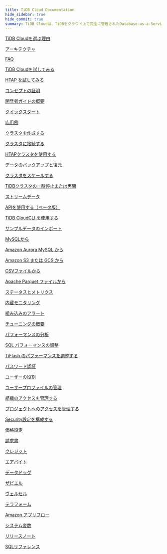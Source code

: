 ```yaml
---
title: TiDB Cloud Documentation
hide_sidebar: true
hide_commit: true
summary: TiDB Cloudは、TiDBをクラウド上で完全に管理されたDatabase-as-a-Service（DBaaS）として提供しています。TiDB Cloudを使用するためのガイド、サンプル、および参照を見つけることができます。TiDB Cloudを選ぶ理由、アーキテクチャ、FAQなどの情報が含まれています。また、TiDB Cloudを試してみる、開発、運用、移行、モニタリング、チューニング、セキュリティ、料金設定、統合、リファレンスなどの学習パスも提供されています。
---
```


<LearningPathContainer platform="tidb-cloud" title="TiDB Cloud" subTitle="TiDB Cloud is a fully-managed Database-as-a-Service (DBaaS) that brings everything great about TiDB to your cloud. Find the guide, samples, and references you need to use TiDB Cloud.">

<LearningPath label="Learn" icon="cloud1">

[TiDB Cloudを選ぶ理由](https://docs.pingcap.com/tidbcloud/tidb-cloud-intro)

[アーキテクチャ](https://docs.pingcap.com/tidbcloud/tidb-cloud-intro#architecture)

[FAQ](https://docs.pingcap.com/tidbcloud/tidb-cloud-faq)

</LearningPath>

<LearningPath label="Try" icon="cloud5">

[TiDB Cloudを試してみる](https://docs.pingcap.com/tidbcloud/tidb-cloud-quickstart)

[HTAP を試してみる](https://docs.pingcap.com/tidbcloud/tidb-cloud-htap-quickstart)

[コンセプトの証明](https://docs.pingcap.com/tidbcloud/tidb-cloud-poc)

</LearningPath>

<LearningPath label="Develop" icon="doc8">

[開発者ガイドの概要](https://docs.pingcap.com/tidbcloud/dev-guide-overview)

[クイックスタート](https://docs.pingcap.com/tidbcloud/dev-guide-build-cluster-in-cloud)

[応用例](https://docs.pingcap.com/tidbcloud/dev-guide-sample-application-spring-boot)

</LearningPath>

<LearningPath label="Maintain" icon="cloud7">

[クラスタを作成する](https://docs.pingcap.com/tidbcloud/create-tidb-cluster)

[クラスタに接続する](https://docs.pingcap.com/tidbcloud/connect-to-tidb-cluster)

[HTAPクラスタを使用する](https://docs.pingcap.com/tidbcloud/tiflash-overview)

[データのバックアップと復元](https://docs.pingcap.com/tidbcloud/backup-and-restore)

[クラスタをスケールする](https://docs.pingcap.com/tidbcloud/scale-tidb-cluster)

[TiDBクラスタの一時停止または再開](https://docs.pingcap.com/tidbcloud/pause-or-resume-tidb-cluster)

[ストリームデータ](http://docs.pingcap.com/tidbcloud/changefeed-overview)

[APIを使用する（ベータ版）](https://docs.pingcap.com/tidbcloud/api-overview)

[TiDB CloudCLI を使用する](https://docs.pingcap.com/tidbcloud/get-started-with-cli)

</LearningPath>

<LearningPath label="Migrate" icon="cloud3">

[サンプルデータのインポート](https://docs.pingcap.com/tidbcloud/import-sample-data)

[MySQLから](https://docs.pingcap.com/tidbcloud/migrate-data-into-tidb)

[Amazon Aurora MySQL から](https://docs.pingcap.com/tidbcloud/migrate-from-aurora-bulk-import)

[Amazon S3 または GCS から](https://docs.pingcap.com/tidbcloud/migrate-from-amazon-s3-or-gcs)

[CSVファイルから](https://docs.pingcap.com/tidbcloud/import-csv-files)

[Apache Parquet ファイルから](https://docs.pingcap.com/tidbcloud/import-csv-files)

</LearningPath>

<LearningPath label="Monitor" icon="cloud6">

[ステータスとメトリクス](https://docs.pingcap.com/tidbcloud/monitor-tidb-cluster)

[内蔵モニタリング](https://docs.pingcap.com/tidbcloud/built-in-monitoring)

[組み込みのアラート](https://docs.pingcap.com/tidbcloud/monitor-built-in-alerting)

</LearningPath>

<LearningPath label="Tune" icon="tidb-cloud-tune">

[チューニングの概要](https://docs.pingcap.com/tidbcloud/tidb-cloud-tune-performance-overview)

[パフォーマンスの分析](https://docs.pingcap.com/tidbcloud/tune-performance)

[SQL パフォーマンスの調整](https://docs.pingcap.com/tidbcloud/tidb-cloud-sql-tuning-overview)

[TiFlash のパフォーマンスを調整する](https://docs.pingcap.com/tidbcloud/tune-tiflash-performance)

</LearningPath>

<LearningPath label="Security" icon="users">

[パスワード認証](https://docs.pingcap.com/tidbcloud/tidb-cloud-password-authentication)

[ユーザーの役割](https://docs.pingcap.com/tidbcloud/manage-user-access#user-roles)

[ユーザープロファイルの管理](https://docs.pingcap.com/tidbcloud/manage-user-access#manage-user-profiles)

[組織のアクセスを管理する](https://docs.pingcap.com/tidbcloud/manage-user-access#manage-organization-access)

[プロジェクトへのアクセスを管理する](https://docs.pingcap.com/tidbcloud/manage-user-access#manage-project-access)

[Security設定を構成する](https://docs.pingcap.com/tidbcloud/configure-security-settings)

</LearningPath>

<LearningPath label="Billing" icon="cloud2">

[価格設定](https://en.pingcap.com/tidb-cloud-pricing/)

[請求書](https://docs.pingcap.com/tidbcloud/tidb-cloud-billing#invoices)

[クレジット](https://docs.pingcap.com/tidbcloud/tidb-cloud-billing#credits)

</LearningPath>

<LearningPath label="Integrations" icon="cloud4">

[エアバイト](https://docs.pingcap.com/tidbcloud/integrate-tidbcloud-with-airbyte)

[データドッグ](https://docs.pingcap.com/tidbcloud/monitor-datadog-integration)

[ザピエル](https://docs.pingcap.com/tidbcloud/integrate-tidbcloud-with-zapier)

[ヴェルセル](https://docs.pingcap.com/tidbcloud/integrate-tidbcloud-with-vercel)

[テラフォーム](https://docs.pingcap.com/tidbcloud/terraform-tidbcloud-provider-overview)

[Amazon アプリフロー](https://docs.pingcap.com/tidbcloud/dev-guide-aws-appflow-integration)

</LearningPath>

<LearningPath label="Reference" icon="cloud-dev">

[システム変数](https://docs.pingcap.com/tidbcloud/system-variables)

[リリースノート](https://docs.pingcap.com/tidbcloud/tidb-cloud-release-notes)

[SQLリファレンス](https://docs.pingcap.com/tidbcloud/basic-sql-operations)

</LearningPath>

</LearningPathContainer>
